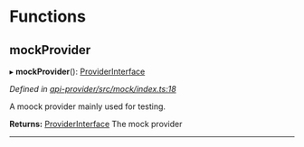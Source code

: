 

# Functions

<a id="mockprovider"></a>

##  mockProvider

▸ **mockProvider**(): [ProviderInterface](../interfaces/_api_provider_src_types_d_.providerinterface.md)

*Defined in [api-provider/src/mock/index.ts:18](https://github.com/polkadot-js/api/blob/ef78f2a/packages/api-provider/src/mock/index.ts#L18)*

A moock provider mainly used for testing.

**Returns:** [ProviderInterface](../interfaces/_api_provider_src_types_d_.providerinterface.md)
The mock provider

___

